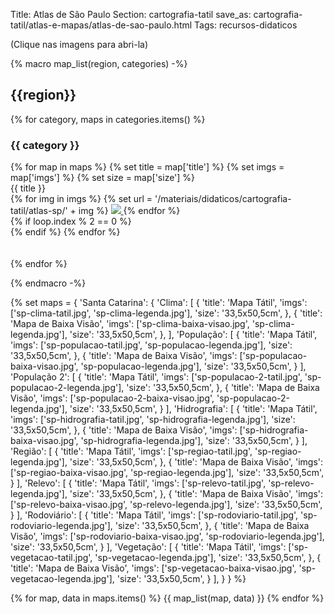 Title: Atlas de São Paulo
Section: cartografia-tatil
save_as: cartografia-tatil/atlas-e-mapas/atlas-de-sao-paulo.html
Tags: recursos-didaticos

(Clique nas imagens para abri-la)

{%
    macro map_list(region, categories)
-%}
## {{region}}

{% for category, maps in categories.items() %}

### {{ category }}

<div class="row justify-content-md-center">
{% for map in maps %}
    {% set title = map['title'] %}
    {% set imgs = map['imgs'] %}
    {% set size = map['size'] %}

<div class="col text-center">
    <div class="text-center">{{ title }}</div>
    {% for img in imgs %}
    {% set url = '/materiais/didaticos/cartografia-tatil/atlas-sp/' + img %}
    <a href="{static}{{ url }}">
    <img src="{static}{{url}}" style="max-width: 50%; object-fit: cover"/>
    </a>
    {% endfor %}
</div>
{% if loop.index % 2 == 0 %}
<div class="w-100">
</div>
{% endif %}
    {% endfor %}
</div>
<br>
<br>
{% endfor %}

{%
    endmacro
-%}

{%
    set maps = {
        'Santa Catarina': {
            'Clima': [
                {
                    'title': 'Mapa Tátil',
                    'imgs': ['sp-clima-tatil.jpg', 
                             'sp-clima-legenda.jpg'],
                    'size': '33,5x50,5cm',
                },
                {
                    'title': 'Mapa de Baixa Visão',
                    'imgs': ['sp-clima-baixa-visao.jpg',
                             'sp-clima-legenda.jpg'],
                    'size': '33,5x50,5cm',
                },
            ],
            'População': [
                {
                    'title': 'Mapa Tátil',
                    'imgs': ['sp-populacao-tatil.jpg',
                             'sp-populacao-legenda.jpg'],
                    'size': '33,5x50,5cm',
                },
                {
                    'title': 'Mapa de Baixa Visão',
                    'imgs': ['sp-populacao-baixa-visao.jpg',
                             'sp-populacao-legenda.jpg'],
                    'size': '33,5x50,5cm',
                }
            ],
            'População 2': [
                {
                    'title': 'Mapa Tátil',
                    'imgs': ['sp-populacao-2-tatil.jpg',
                             'sp-populacao-2-legenda.jpg'],
                    'size': '33,5x50,5cm',
                },
                {
                    'title': 'Mapa de Baixa Visão',
                    'imgs': ['sp-populacao-2-baixa-visao.jpg',
                             'sp-populacao-2-legenda.jpg'],
                    'size': '33,5x50,5cm',
                }
            ],
            'Hidrografia': [
                {
                    'title': 'Mapa Tátil',
                    'imgs': ['sp-hidrografia-tatil.jpg',
                             'sp-hidrografia-legenda.jpg'],
                    'size': '33,5x50,5cm',
                },
                {
                    'title': 'Mapa de Baixa Visão',
                    'imgs': ['sp-hidrografia-baixa-visao.jpg',
                             'sp-hidrografia-legenda.jpg'],
                    'size': '33,5x50,5cm',
                }
            ],
            'Região': [
                {
                    'title': 'Mapa Tátil',
                    'imgs': ['sp-regiao-tatil.jpg',
                             'sp-regiao-legenda.jpg'],
                    'size': '33,5x50,5cm',
                },
                {
                    'title': 'Mapa de Baixa Visão',
                    'imgs': ['sp-regiao-baixa-visao.jpg',
                             'sp-regiao-legenda.jpg'],
                    'size': '33,5x50,5cm',
                }
            ],
            'Relevo': [
                {
                    'title': 'Mapa Tátil',
                    'imgs': ['sp-relevo-tatil.jpg',
                             'sp-relevo-legenda.jpg'],
                    'size': '33,5x50,5cm',
                },
                {
                    'title': 'Mapa de Baixa Visão',
                    'imgs': ['sp-relevo-baixa-visao.jpg',
                             'sp-relevo-legenda.jpg'],
                    'size': '33,5x50,5cm',
                }
            ],
            'Rodoviário': [
                {
                    'title': 'Mapa Tátil',
                    'imgs': ['sp-rodoviario-tatil.jpg',
                             'sp-rodoviario-legenda.jpg'],
                    'size': '33,5x50,5cm',
                },
                {
                    'title': 'Mapa de Baixa Visão',
                    'imgs': ['sp-rodoviario-baixa-visao.jpg',
                             'sp-rodoviario-legenda.jpg'],
                    'size': '33,5x50,5cm',
                }
            ],
            'Vegetação': [
                {
                    'title': 'Mapa Tátil',
                    'imgs': ['sp-vegetacao-tatil.jpg',
                             'sp-vegetacao-legenda.jpg'],
                    'size': '33,5x50,5cm',
                },
                {
                    'title': 'Mapa de Baixa Visão',
                    'imgs': ['sp-vegetacao-baixa-visao.jpg',
                             'sp-vegetacao-legenda.jpg'],
                    'size': '33,5x50,5cm',
                }
            ],
        }
    }
%}

{% for map, data in maps.items() %}
{{ map_list(map, data) }}
{% endfor %}
